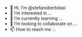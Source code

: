 - 👋 Hi, I’m @stefanobertolasi
- 👀 I’m interested in ...
- 🌱 I’m currently learning ...
- 💞️ I’m looking to collaborate on ...
- 📫 How to reach me ...

<!---
stefanobertolasi/stefanobertolasi is a ✨ special ✨ repository because its `README.md` (this file) appears on your GitHub profile.
You can click the Preview link to take a look at your changes.
--->
